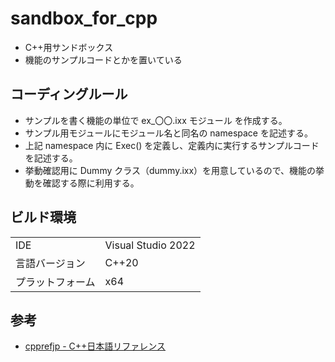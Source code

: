 ﻿# sandbox_for_cpp
* C++用サンドボックス
* 機能のサンプルコードとかを置いている

## コーディングルール
* サンプルを書く機能の単位で ex_〇〇.ixx モジュール を作成する。
* サンプル用モジュールにモジュール名と同名の namespace を記述する。
* 上記 namespace 内に Exec() を定義し、定義内に実行するサンプルコードを記述する。
* 挙動確認用に Dummy クラス（dummy.ixx）を用意しているので、機能の挙動を確認する際に利用する。

## ビルド環境
|||
| ---- | ---- |
|IDE|Visual Studio 2022|
|言語バージョン|C++20|
|プラットフォーム|x64|

## 参考
* [cpprefjp - C++日本語リファレンス](https://cpprefjp.github.io/)